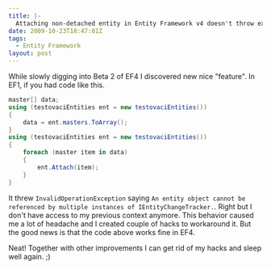 ```yaml
---
title: |-
  Attaching non-detached entity in Entity Framework v4 doesn't throw exception
date: 2009-10-23T18:47:01Z
tags:
  - Entity Framework
layout: post
---
```

While slowly digging into Beta 2 of EF4 I discovered new nice "feature". In EF1, if you had code like this.

```csharp
master[] data;
using (testovaciEntities ent = new testovaciEntities())
{
	data = ent.masters.ToArray();
}
using (testovaciEntities ent = new testovaciEntities())
{
	foreach (master item in data)
	{
		ent.Attach(item);
	}
}
```

It threw `InvalidOperationException` saying `An entity object cannot be referenced by multiple instances of IEntityChangeTracker.`. Right but I don't have access to my previous context anymore. This behavior caused me a lot of headache and I created couple of hacks to workaround it. But the good news is that the code above works fine in EF4.

Neat! Together with other improvements I can get rid of my hacks and sleep well again. ;)